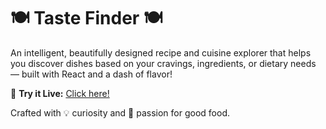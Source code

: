 # 🍽️ Taste Finder 🍽️

An intelligent, beautifully designed recipe and cuisine explorer that helps you discover dishes based on your cravings, ingredients, or dietary needs — built with React and a dash of flavor!

👀 **Try it Live:** [Click here!](https://taste-finder.netlify.app/)

Crafted with 💡 curiosity and 🍜 passion for good food.
